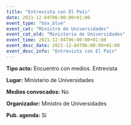 ---
title: "Entrevista con El País"
date: 2021-12-04T06:00:00+01:00
event_type: "box_blue" 
event_cat: "Ministro de Universidades"
event_cat_old: "Ministerio de Universidades"
event_time: 2021-12-04T06:00:00+01:00
event_desc_date: 2021-12-04T06:00:00+01:00
event_desc_info: "Entrevista con El País"
---<p class="card-light list_schedule_description"><b>Tipo acto:</b> Encuentro con medios. Entrevista
</p><p class="card-light list_schedule_description"><b>Lugar:</b> Ministerio de Universidades
</p><p class="card-light list_schedule_description"><b>Medios convocados:</b> No
</p><p class="card-light list_schedule_description"><b>Organizador:</b> Ministro de Universidades </p><p class="card-light list_schedule_description"><b>Pub. agenda:</b> Sí
</p>